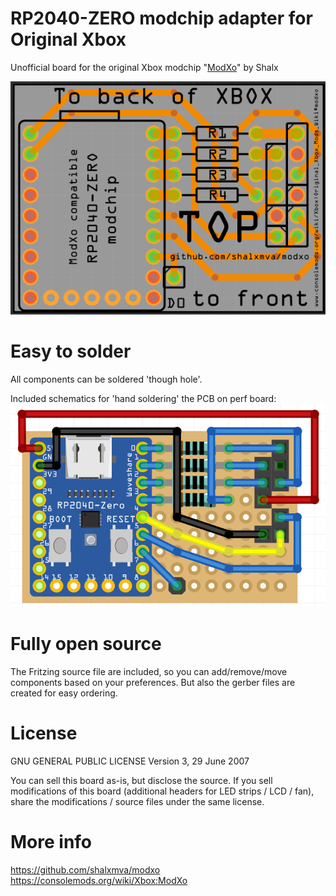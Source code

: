 # RP2040-ZERO modchip adapter for Original Xbox

Unofficial board for the original Xbox modchip "[ModXo](https://github.com/shalxmva/modxo)" by Shalx

![pcb](pcb.png)

# Easy to solder

All components can be soldered 'though hole'.

Included schematics for 'hand soldering' the PCB on perf board:
![perfboard](perfboard.png)

# Fully open source

The Fritzing source file are included, so you can add/remove/move components based on your preferences.
But also the gerber files are created for easy ordering.

# License

GNU GENERAL PUBLIC LICENSE
Version 3, 29 June 2007

You can sell this board as-is, but disclose the source.
If you sell modifications of this board (additional headers for LED strips / LCD / fan), share the modifications / source files under the same license.

# More info

https://github.com/shalxmva/modxo
https://consolemods.org/wiki/Xbox:ModXo
